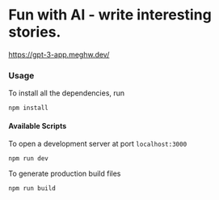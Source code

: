 # Fun with AI - write interesting stories.

https://gpt-3-app.meghw.dev/

### Usage

To install all the dependencies, run

    npm install

 

#### Available Scripts
To open a development server at port `localhost:3000`

    npm run dev
To generate production build files

    npm run build
